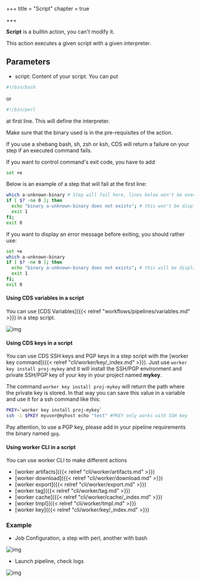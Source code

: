 +++
title = "Script"
chapter = true

+++

**Script** is a builtin action, you can't modify it.

This action executes a given script with a given interpreter.

## Parameters

* script: Content of your script. You can put

```bash
#!/bin/bash
```

 or

```bash
#!/bin/perl
```

 at first line. This will define the interpreter.

Make sure that the binary used is in the pre-requisites of the action.

If you use a shebang bash, sh, zsh or ksh, CDS will return a failure on your step if an executed command fails.

If you want to control command's exit code, you have to add
```bash
set +e
```

Below is an example of a step that will fail at the first line:

```bash
which a-unknown-binary # Step will fail here, lines below won't be executed
if [ $? -ne 0 ]; then
  echo "binary a-unknown-binary does not exists"; # this won't be displayed
  exit 1
fi;
exit 0
```

If you want to display an error message before exiting, you should rather use:

```bash
set +e
which a-unknown-binary
if [ $? -ne 0 ]; then
  echo "binary a-unknown-binary does not exists"; # this will be displayed
  exit 1
fi;
exit 0
```


#### Using CDS variables in a script

You can use [CDS Variables]({{< relref "workflows/pipelines/variables.md" >}}) in a step script.

![img](/images/workflows.pipelines.actions.builtin.script-bash.png)

#### Using CDS keys in a script

You can use CDS SSH keys and PGP keys in a step script with the [worker key command]({{< relref "cli/worker/key/_index.md" >}}). Just use `worker key install proj-mykey` and it will install the SSH/PGP environment and private SSH/PGP key of your key in your project named **mykey**.

The command `worker key install proj-mykey` will return the path where the private key is stored. In that way you can save this value in a variable and use it for a ssh command like this:

```bash
PKEY=`worker key install proj-mykey`
ssh -i $PKEY myuser@myhost echo "test" #PKEY only works with SSH key
```

Pay attention, to use a PGP key, please add in your pipeline requirements the binary named `gpg`.

#### Using worker CLI in a script

You can use worker CLI to make different actions

+ [worker artifacts]({{< relref "cli/worker/artifacts.md" >}})
+ [worker download]({{< relref "cli/worker/download.md" >}})
+ [worker export]({{< relref "cli/worker/export.md" >}})
+ [worker tag]({{< relref "cli/worker/tag.md" >}})
+ [worker cache]({{< relref "cli/worker/cache/_index.md" >}})
+ [worker tmpl]({{< relref "cli/worker/tmpl.md" >}})
+ [worker key]({{< relref "cli/worker/key/_index.md" >}})

### Example

* Job Configuration, a step with perl, another with bash

![img](/images/workflows.pipelines.actions.builtin.script-job.png)

* Launch pipeline, check logs

![img](/images/workflows.pipelines.actions.builtin.script-logs.png)
